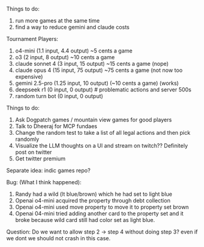 Things to do:
1. run more games at the same time 
2. find a way to reduce gemini and claude costs 

Tournament
Players:
1. o4-mini (1.1 input, 4.4 output) ~5 cents a game
2. o3 (2 input, 8 output) ~10 cents a game
3. claude sonnet 4 (3 input, 15 output) ~15 cents a game (nope)
4. claude opus 4 (15 input, 75 output) ~75 cents a game (not now too expensive)
5. gemini 2.5-pro (1.25 input, 10 output) (~10 cents a game) (works)
6. deepseek r1 (0 input, 0 output) # problematic actions and server 500s
7. random turn bot (0 input, 0 output)


Things to do:
1. Ask Dogpatch games / mountain view games for good players 
2. Talk to Dheeraj for MCP fundaes 
3. Change the random test to take a list of all legal actions and then pick randomly 
4. Visualize the LLM thoughts on a UI and stream on twitch?? Definitely post on twitter
5. Get twitter premium

Separate idea: indic games repo?


Bug: (What I think happened):
1. Randy had a wild (lt blue/brown) which he had set to light blue 
2. Openai o4-mini acquired the property through debt collection
3. Openai o4-mini used move property to move it to property set brown 
4. Openai 04-mini tried adding another card to the property set and it broke because wild card still had color set as light blue. 

Question: Do we want to allow step 2 -> step 4 without doing step 3? even if we dont we should not crash in this case. 